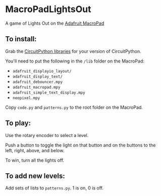 # MacroPadLightsOut

A game of Lights Out on the [Adafruit MacroPad](https://www.adafruit.com/product/5128)

## To install:
Grab the [CircuitPython libraries](https://circuitpython.org/libraries) for your version of CircuitPython.

You'll need to put the following in the `/lib` folder on the MacroPad:
 * `adafruit_displayio_layout/`
 * `adafruit_display_text/`
 * `adafruit_debouncer.mpy`
 * `adafruit_macropad.mpy`
 * `adafruit_simple_text_display.mpy`
 * `neopixel.mpy`

Copy `code.py` and `patterns.py` to the root folder on the MacroPad.

## To play:

Use the rotary encoder to select a level.

Push a button to toggle the light on that button and on the buttons to the
left, right, above, and below.

To win, turn all the lights off.

## To add new levels:

Add sets of lists to `patterns.py`.  1 is on, 0 is off.

